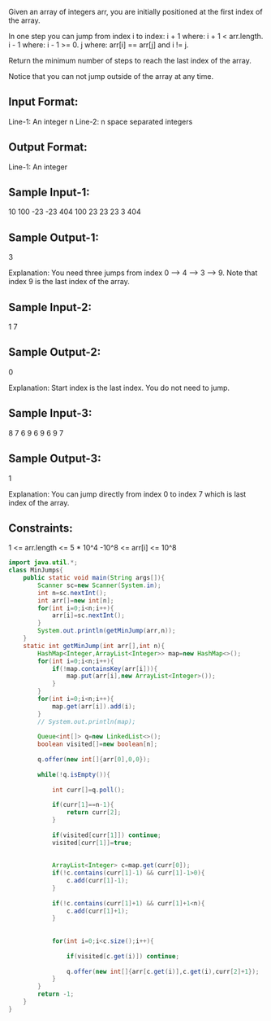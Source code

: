Given an array of integers arr, you are initially positioned at the first index of the array.

In one step you can jump from index i to index:
i + 1 where: i + 1 < arr.length.
i - 1 where: i - 1 >= 0.
j where: arr[i] == arr[j] and i != j.

Return the minimum number of steps to reach the last index of the array.

Notice that you can not jump outside of the array at any time.

Input Format:
-------------
Line-1: An integer n
Line-2: n space separated integers

Output Format:
--------------
Line-1: An integer

Sample Input-1:
---------------
10
100 -23 -23 404 100 23 23 23 3 404

Sample Output-1:
----------------
3

Explanation: You need three jumps from index 0 --> 4 --> 3 --> 9. Note that index 9 is the last index of the array.

Sample Input-2:
---------------
1
7

Sample Output-2: 
----------------
0

Explanation: Start index is the last index. You do not need to jump.

Sample Input-3:
---------------
8
7 6 9 6 9 6 9 7

Sample Output-3:
----------------
1

Explanation: You can jump directly from index 0 to index 7 which is last index of the array.
 
 Constraints:
 ------------
1 <= arr.length <= 5 * 10^4
-10^8 <= arr[i] <= 10^8

```java
import java.util.*;
class MinJumps{
    public static void main(String args[]){
        Scanner sc=new Scanner(System.in);
        int n=sc.nextInt();
        int arr[]=new int[n];
        for(int i=0;i<n;i++){
            arr[i]=sc.nextInt();
        }
        System.out.println(getMinJump(arr,n));
    }
    static int getMinJump(int arr[],int n){
        HashMap<Integer,ArrayList<Integer>> map=new HashMap<>();
        for(int i=0;i<n;i++){
            if(!map.containsKey(arr[i])){
                map.put(arr[i],new ArrayList<Integer>());
            }
        }
        for(int i=0;i<n;i++){
            map.get(arr[i]).add(i);
        }
        // System.out.println(map);
        
        Queue<int[]> q=new LinkedList<>();
        boolean visited[]=new boolean[n];
        
        q.offer(new int[]{arr[0],0,0});
        
        while(!q.isEmpty()){
            
            int curr[]=q.poll();
            
            if(curr[1]==n-1){
                return curr[2];
            }
            
            if(visited[curr[1]]) continue;
            visited[curr[1]]=true;
            
            
            ArrayList<Integer> c=map.get(curr[0]);
            if(!c.contains(curr[1]-1) && curr[1]-1>0){
                c.add(curr[1]-1);
            }
            
            if(!c.contains(curr[1]+1) && curr[1]+1<n){
                c.add(curr[1]+1);
            }
            
            
            for(int i=0;i<c.size();i++){
                
                if(visited[c.get(i)]) continue;
                
                q.offer(new int[]{arr[c.get(i)],c.get(i),curr[2]+1});
            }
        }
        return -1;
    }
}
```